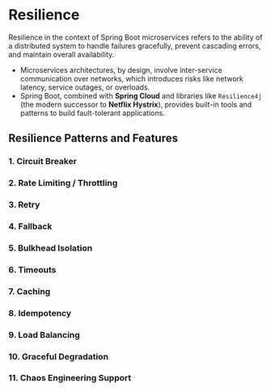 # Resilience

Resilience in the context of Spring Boot microservices refers to the ability of a distributed system to handle failures gracefully, prevent cascading errors, and maintain overall availability.

- Microservices architectures, by design, involve inter-service communication over networks, which introduces risks like network latency, service outages, or overloads.
- Spring Boot, combined with **Spring Cloud** and libraries like `Resilience4j` (the modern successor to **Netflix Hystrix**), provides built-in tools and patterns to build fault-tolerant applications.

## Resilience Patterns and Features

### 1. Circuit Breaker

### 2. Rate Limiting / Throttling

### 3. Retry

### 4. Fallback

### 5. Bulkhead Isolation

### 6. Timeouts

### 7. Caching

### 8. Idempotency

### 9. Load Balancing

### 10. Graceful Degradation

### 11. Chaos Engineering Support
